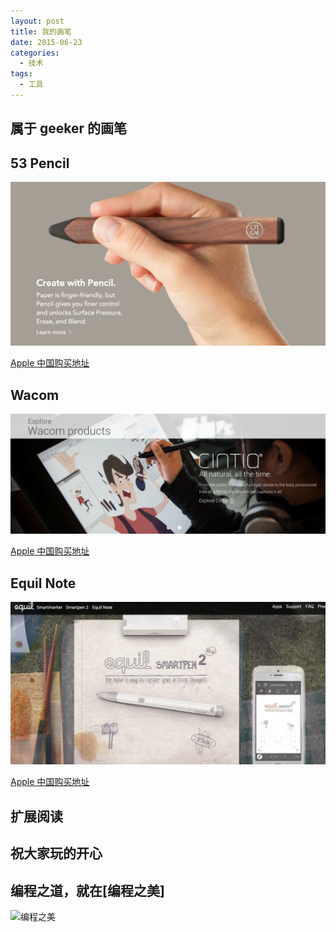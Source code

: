 ```yaml
---
layout: post
title: 我的画笔
date: 2015-06-23
categories:
  - 技术
tags:
  - 工具
---
```

## 属于 geeker 的画笔

## 53 Pencil

[![53 Pencil](/img/article/06/2015-06-23-53-Pencil.png)](https://www.fiftythree.com/paper)

[Apple 中国购买地址](http://store.apple.com/cn/product/HHVG2ZM/A/pencil-by-fiftythree-%E9%80%82%E7%94%A8%E4%BA%8E-ipad?fnode=e3501cdae166254f48890684584b34d0a35c0eeab7d27320f7b7f63bd8bd4e4221cc63d50430495b3e054d6812660767b794a58732d9cb13522cdf3373666f1699eb8871a12de5eb660dd00b9cac01bbf861d2bd47435677e58af3c46d71e3ad662b30ca44fcdec561122ecfb481f8db)


## Wacom

[![53 Pencil](/img/article/06/2015-06-23-wacom.png)](http://www.wacom.com/en-us/products)

[Apple 中国购买地址](http://store.apple.com/cn/product/HD569CH/B/wacom-intuos-pro-pen-and-touch-tablet-%E4%B8%AD)


## Equil Note

[![53 Pencil](/img/article/06/2015-06-23-smartpen2.png)](http://www.myequil.com/smartpen2/)

[Apple 中国购买地址](http://store.apple.com/cn/product/HGSX2ZM/A/equil-smartpen-2-%E6%99%BA%E8%83%BD%E7%AC%94)



## 扩展阅读


## 祝大家玩的开心

## 编程之道，就在[编程之美]

![编程之美](/img/weixin_qr.jpg)

